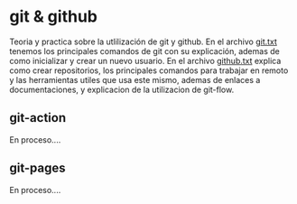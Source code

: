 # git & github
Teoria y practica sobre la utlilización de git y github.
En el archivo [git.txt](git.txt) tenemos los principales comandos de git con su explicación, ademas de como inicializar y crear un nuevo usuario.
En el archivo [github.txt](github.txt) explica como crear repositorios, los principales comandos para trabajar en remoto y las herramientas utiles que usa este mismo, ademas de enlaces a documentaciones, y explicacion de la utilizacion de git-flow.
## git-action
En proceso....
## git-pages
En proceso....
